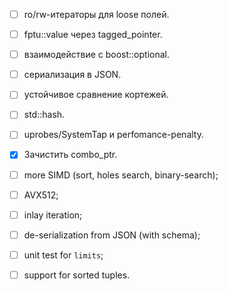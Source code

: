 <!-- Required extensions: pymdownx.betterem, pymdownx.tilde, pymdownx.emoji, pymdownx.tasklist, pymdownx.superfences -->
- [ ] ro/rw-итераторы для loose полей.
- [ ] fptu::value через tagged_pointer.
- [ ] взаимодействие с boost::optional.
- [ ] сериализация в JSON.
- [ ] устойчивое сравнение кортежей.
- [ ] std::hash.
- [ ] uprobes/SystemTap и perfomance-penalty.
- [x] Зачистить combo_ptr.
- [ ] more SIMD (sort, holes search, binary-search);
- [ ] AVX512;
- [ ] inlay iteration;

- [ ] de-serialization from JSON (with schema);
- [ ] unit test for `limits`;
- [ ] support for sorted tuples.
